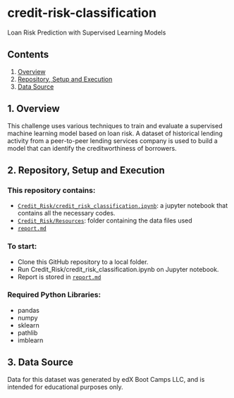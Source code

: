 # credit-risk-classification
Loan Risk Prediction with Supervised Learning Models

## Contents
1. [Overview](#1-overview)
2. [Repository, Setup and Execution](#2-repository-setup-and-execution)
3. [Data Source](#3-data-source)


## 1. Overview

This challenge uses various techniques to train and evaluate a supervised machine learning model based on loan risk. A dataset of historical lending activity from a peer-to-peer lending services company is used to build a model that can identify the creditworthiness of borrowers.


## 2. Repository, Setup and Execution

### This repository contains:
- [`Credit_Risk/credit_risk_classification.ipynb`](Credit_Risk/credit_risk_classification.ipynb): a jupyter notebook that contains all the necessary codes.
- [`Credit_Risk/Resources`](Credit_Risk/Resources): folder containing the data files used
- [`report.md`](report.md)

### To start: 
- Clone this GitHub repository to a local folder.
- Run Credit_Risk/credit_risk_classification.ipynb on Jupyter notebook.
- Report is stored in [`report.md`](report.md)

### Required Python Libraries:
- pandas
- numpy
- sklearn
- pathlib
- imblearn


## 3. Data Source
Data for this dataset was generated by edX Boot Camps LLC, and is intended for educational purposes only.
